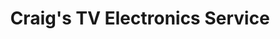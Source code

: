 ---
title: "Craig's TV Electronics Service"
url: /sterling-heights/craigs-tv-electronics-service/
shop: shop
---